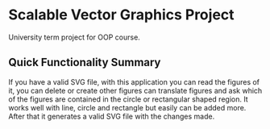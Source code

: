 # Scalable Vector Graphics Project
University term project for OOP course.

## Quick Functionality Summary
If you have a valid SVG file, with this application you can read the figures of it, you can delete or create other figures
can translate figures and ask which of the figures are contained in the circle or rectangular shaped region. It works well with
line, circle and rectangle but easily can be added more. After that it generates a valid SVG file with the changes made.
